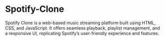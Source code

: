 # Spotify-Clone
 Spotify Clone is a web-based music streaming platform built using HTML, CSS, and JavaScript. It offers seamless playback, playlist management, and a responsive UI, replicating Spotify’s user-friendly experience and features.
